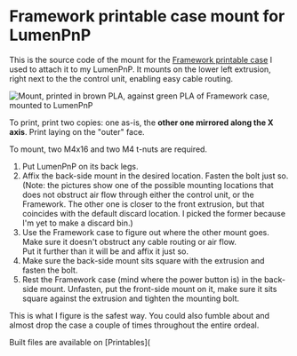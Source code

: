 # Framework printable case mount for LumenPnP
This is the source code of the mount for the [Framework printable case](https://www.printables.com/model/294573-3d-printable-mainboard-case)
I used to attach it to my LumenPnP. It mounts on the lower left extrusion, right
next to the the control unit, enabling easy cable routing.

![Mount, printed in brown PLA, against green PLA of Framework case, mounted to LumenPnP](docs/img/mount.jpg)

To print, print two copies: one as-is, the **other one mirrored along the X axis**.
Print laying on the "outer" face.

To mount, two M4x16 and two M4 t-nuts are required.

1. Put LumenPnP on its back legs.
2. Affix the back-side mount in the desired location. Fasten the bolt just so.  
(Note: the pictures show one of the possible mounting locations that does not
obstruct air flow through either the control unit, or the Framework. The other
one is closer to the front extrusion, but that coincides with the default
discard location. I picked the former because I'm yet to make a discard bin.)
3. Use the Framework case to figure out where the other mount goes. Make sure
it doesn't obstruct any cable routing or air flow.  
Put it further than it will be and affix it just so.
4. Make sure the back-side mount sits square with the extrusion and fasten the bolt.
5. Rest the Framework case (mind where the power button is) in the back-side mount.
Unfasten, put the front-side mount on it, make sure it sits square against the
extrusion and tighten the mounting bolt. 

This is what I figure is the safest way. You could also fumble about 
and almost drop the case a couple of times throughout the entire ordeal.

Built files are available on [Printables](

